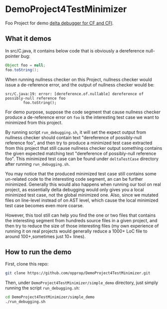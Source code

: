 # DemoProject4TestMinimizer

Foo Project for demo [delta debugger for CF and CFI](https://github.com/opprop/do-like-javac/pull/4).

## What it demos

In src/C.java, it contains below code that is obviously a dereference null-pointer bug:

```java
Object foo = null;
foo.toString();
```

When running nullness checker on this Project, nullness checker would issue a de-reference error, and the output of nullness checker would be:

```
src/C.java:19: error: [dereference.of.nullable] dereference of possibly-null reference foo
        foo.toString();
```

For demo purpose, suppose the code segment that cause nullness checker produce a de-reference error on `foo` is the interesting test case we want to minimized from this project.

By running script `run_debugging.sh`, it will set the expect output from nullness checker should contain text "dereference of possibly-null reference foo", and then try to produce a minimized test case extracted from this project that still cause nullness checker output something contains the given expected matching text "dereference of possibly-null reference foo". This minimized test case can be found under `deltaTestCase` directory after running `run_debugging.sh`.

You may notice that the produced minimized test case still contains some un-related code to the interesting code segment, an can be further minimized. Generally this would also happens when running our tool on real project, as essentially delta debugging would only gives you a local minimized test case, not the global minimized one. Also, since we mutated files on line-level instead of on AST level, which cause the local minimized test case becomes even more coarse.

However, this tool still can help you find the one or two files that contains the interesting segment from hundreds source files in a given project, and then try to reduce the size of those interesting files (my own experience of running it on real projects  would generally reduce a 1000+ LoC file to around 100+,sometimes just 10+ lines).

## How to run the demo

First, clone this repo:

```bash
git clone https://github.com/opprop/DemoProject4TestMinimizer.git
```

Then, under `DemoProject4TestMinimizer/simple_demo` directory, just simply running the script `run_debugging.sh`:

```bash
cd DemoProject4TestMinimizer/simple_demo
./run_debugging.sh
```
